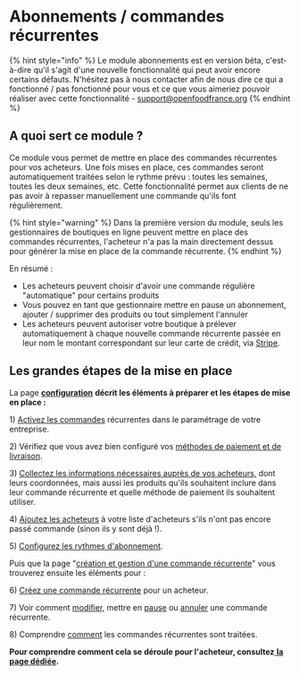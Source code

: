 # Abonnements / commandes récurrentes

{% hint style="info" %}
Le module abonnements est en version béta, c'est-à-dire qu'il s'agit d'une nouvelle fonctionnalité qui peut avoir encore certains défauts. N'hésitez pas à nous contacter afin de nous dire ce qui a fonctionné / pas fonctionné pour vous et ce que vous aimeriez pouvoir réaliser avec cette fonctionnalité - support@openfoodfrance.org
{% endhint %}

## A quoi sert ce module ? <a id="what-are-subscriptions"></a>

Ce module vous permet de mettre en place des commandes récurrentes pour vos acheteurs. Une fois mises en place, ces commandes seront automatiquement traitées selon le rythme prévu : toutes les semaines, toutes les deux semaines, etc. Cette fonctionnalité permet aux clients de ne pas avoir à repasser manuellement une commande qu'ils font régulièrement.

{% hint style="warning" %}
Dans la première version du module, seuls les gestionnaires de boutiques en ligne peuvent mettre en place des commandes récurrentes, l'acheteur n'a pas la main directement dessus pour générer la mise en place de la commande récurrente.
{% endhint %}

En résumé :

* Les acheteurs peuvent choisir d'avoir une commande régulière "automatique" pour certains produits
* Vous pouvez en tant que gestionnaire mettre en pause un abonnement, ajouter / supprimer des produits ou tout simplement l'annuler
* Les acheteurs peuvent autoriser votre boutique à prélever automatiquement à chaque nouvelle commande récurrente passée en leur nom le montant correspondant sur leur carte de crédit, via [Stripe](../inscription-et-creation-de-profil.md).

## Les grandes étapes de la mise en place <a id="steps-to-set-up-subscriptions"></a>

La page [**configuration**](configuration.md) **décrit les éléments à préparer et les étapes de mise en place :**

1\) [Activez les commandes](configuration.md#1-enable-subscriptions) récurrentes dans le paramétrage de votre entreprise.

2\) Vérifiez que vous avez bien configuré vos [méthodes de paiement et de livraison](configuration.md#2-make-sure-you-have-shipping-and-payment-methods-setup).

3\) [Collectez les informations nécessaires auprès de vos acheteurs,](configuration.md#3-gather-information-from-your-customers) dont leurs coordonnées, mais aussi les produits qu'ils souhaitent inclure dans leur commande récurrente et quelle méthode de paiement ils souhaitent utiliser. 

4\) [Ajoutez les acheteurs](configuration.md#4-add-your-subscribers-to-your-customer-list) à votre liste d'acheteurs s'ils n'ont pas encore passé commande \(sinon ils y sont déjà !\).

5\) [Configurez les rythmes d'abonnement](configuration.md#5-schedules).

Puis que la page "[création et gestion d'une commande récurrente](creation-et-gestion-dune-commande-recurrente.md)" vous trouverez ensuite les éléments pour :

6\) [Créez une commande récurrente](creation-et-gestion-dune-commande-recurrente.md#6-create-subscriptions) pour un acheteur.

7\) Voir comment [modifier,](creation-et-gestion-dune-commande-recurrente.md#edit-one-specific-order) mettre en [pause](creation-et-gestion-dune-commande-recurrente.md#pause-a-subscription) ou [annuler](creation-et-gestion-dune-commande-recurrente.md#delete-a-subscription) une commande récurrente.

8\) Comprendre [comment](creation-et-gestion-dune-commande-recurrente.md#8-how-subscriptions-are-processed) les commandes récurrentes sont traitées.

**Pour comprendre comment cela se déroule pour l'acheteur, consultez**[ **la page dédiée**](pour-lacheteur.md)**.**

